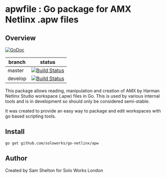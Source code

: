 # apwfile : Go package for AMX Netlinx .apw files

## Overview

[![GoDoc](https://godoc.org/github.com/soloworks/go-netlinx/apw?status.svg)](https://godoc.org/github.com/soloworks/go-netlinx/apw)

| branch | status |
|-------|----|
| master  | [![Build Status](https://dev.azure.com/soloworkslondon/Azure-Pipelines/_apis/build/status/soloworks.go-netlinx?branchName=master)](https://dev.azure.com/soloworkslondon/Azure-Pipelines/_build/latest?definitionId=5&branchName=master) |
| develop | [![Build Status](https://dev.azure.com/soloworkslondon/Azure-Pipelines/_apis/build/status/soloworks.go-netlinx?branchName=develop)](https://dev.azure.com/soloworkslondon/Azure-Pipelines/_build/latest?definitionId=5&branchName=develop) |

This package allows reading, manipulation and creation of AMX by Harman Netlinx Studio workspace (.apw) files in Go. This is used by various internal tools and is in development so should only be considered semi-stable.

It was created to provide an easy way to package and edit workspaces with go based scripting tools.

## Install

```
go get github.com/soloworks/go-netlinx/apw
```

## Author

Created by Sam Shelton for Solo Works London

